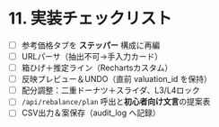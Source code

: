 # 11. 実装チェックリスト
- [ ] 参考価格タブを **ステッパー** 構成に再編
- [ ] URLパーサ（抽出不可→手入力カード）
- [ ] 箱ひげ＋推定ライン（Rechartsカスタム）
- [ ] 反映プレビュー＆UNDO（直前 valuation_id を保持）
- [ ] 配分調整：二重ドーナツ＋スライダ、L3/L4ロック
- [ ] `/api/rebalance/plan` 呼出と**初心者向け文言**の提案表
- [ ] CSV出力＆案保存（audit_log へ記録）
